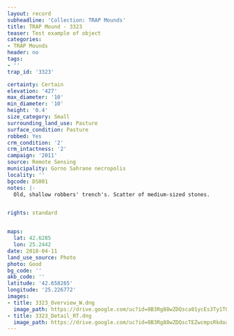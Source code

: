 ```yaml
---
layout: record
subheadline: 'Collection: TRAP Mounds'
title: TRAP Mound - 3323
teaser: Test example of object
categories:
- TRAP Mounds
header: no
tags:
- ''
trap_id: '3323'

certainty: Certain
elevation: '427'
max_diameter: '10'
min_diameter: '10'
height: '0.4'
size_category: Small
surrounding_land_use: Pasture
surface_condition: Pasture
robbed: Yes
crm_condition: '2'
crm_intactness: '2'
campaign: '2011'
source: Remote Sensing
municipality: Gorno Sahrane necropolis
locality: ''
bgcode: DS001
notes: |-
  Old, shallow robbers' trench's. Scatter of medium-sized stones.


rights: standard


maps:
  lat: 42.6285
  lon: 25.2442
date: 2018-04-11
land_use_source: Photo
photo: Good
bg_code: ''
akb_code: ''
latitude: '42.658265'
longitude: '25.226772'
images:
- title: 3323_Overview_W.dng
  image_path: https://drive.google.com/uc?id=0B3Rg88wZDQsca01ycEs3Ty1TOVE
- title: 3323_Detail_RT.dng
  image_path: https://drive.google.com/uc?id=0B3Rg88wZDQscTEZwcmpsRkdoa3c
---
```

